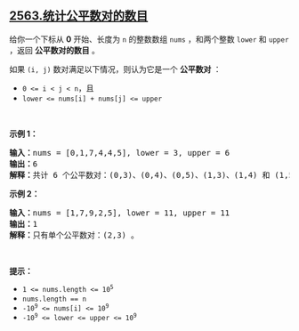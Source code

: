 ## [2563.统计公平数对的数目](https://leetcode.cn/problems/count-the-number-of-fair-pairs/)
<p>给你一个下标从 <strong>0</strong> 开始、长度为 <code>n</code> 的整数数组&nbsp;<code>nums</code>&nbsp;，和两个整数&nbsp;<code>lower</code> 和&nbsp;<code>upper</code> ，返回 <strong>公平数对的数目</strong> 。</p>

<p>如果&nbsp;<code>(i, j)</code>&nbsp;数对满足以下情况，则认为它是一个 <strong>公平数对</strong>&nbsp;：</p>

<ul>
	<li><code>0 &lt;= i &lt; j &lt; n</code>，且</li>
	<li><code>lower &lt;= nums[i] + nums[j] &lt;= upper</code></li>
</ul>

<p>&nbsp;</p>

<p><b>示例 1：</b></p>

<pre>
<b>输入：</b>nums = [0,1,7,4,4,5], lower = 3, upper = 6
<b>输出：</b>6
<b>解释：</b>共计 6 个公平数对：(0,3)、(0,4)、(0,5)、(1,3)、(1,4) 和 (1,5) 。
</pre>

<p><b>示例 2：</b></p>

<pre>
<b>输入：</b>nums = [1,7,9,2,5], lower = 11, upper = 11
<b>输出：</b>1
<b>解释：</b>只有单个公平数对：(2,3) 。
</pre>

<p>&nbsp;</p>

<p><strong>提示：</strong></p>

<ul>
	<li><code>1 &lt;= nums.length &lt;= 10<sup>5</sup></code></li>
	<li><code>nums.length == n</code></li>
	<li><code>-10<sup>9</sup>&nbsp;&lt;= nums[i] &lt;= 10<sup>9</sup></code></li>
	<li><code>-10<sup>9</sup>&nbsp;&lt;= lower &lt;= upper &lt;= 10<sup>9</sup></code></li>
</ul>
